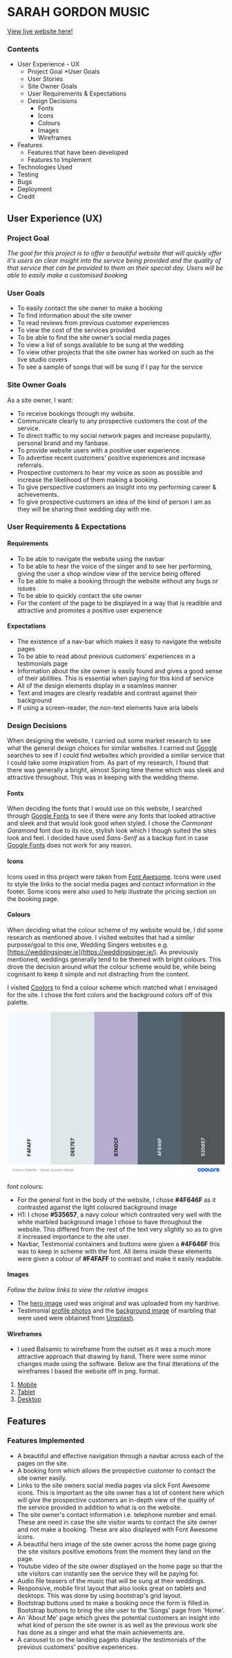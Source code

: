 # **SARAH GORDON MUSIC**

[View live website here!](https://yusuffrih.github.io/Sarah-Gordon-Music/) 

### Contents
* User Experience - UX
    * Project Goal
    *User Goals
    * User Stories
    * Site Owner Goals
    * User Requirements & Expectations
    * Design Decisions
        * Fonts 
        * Icons
        * Colours
        * Images
        * Wireframes
* Features
    * Features that have been developed
    * Features to Implement
* Technologies Used
* Testing
* Bugs
* Deployment
* Credit

## User Experience (UX)

### Project Goal


*The goal for this project is to offer a beautiful website that will quickly offer it's users an clear insight into the service being provided and the quality of that service that can be provided to them on their special day. Users will be able to easily make a customised booking*

### User Goals

* To easily contact the site owner to make a booking
* To find information about the site owner
* To read reviews from previous customer experiences
* To view the cost of the services provided
* To be able to find the site owner’s social media pages
* To view a list of songs available to be sung at the wedding
* To view other projects that the site owner has worked on such as the live studio covers
* To see a sample of songs that will be sung if I pay for the service

### Site Owner Goals
As a site owner, I want:
* To receive bookings through my website.
* Communicate clearly to any prospective customers the cost of the service.
* To direct traffic to my social network pages and increase popularity, personal brand and my fanbase.
* To provide website users with a positive user experience.
* To advertise recent customers' positive experiences and increase referrals.
* Prospective customers to hear my voice as soon as possible and increase the likelihood of them making a booking. 
* To give perspective customers an insight into my performing career & achievements.
* To give prospective customers an idea of the kind of person I am as they will be sharing their wedding day with me.

### User Requirements & Expectations

#### **Requirements**

* To be able to navigate the website using the navbar
* To be able to hear the voice of the singer and to see her performing, giving the user a shop window view of the service being offered
* To be able to make a booking through the website without any bugs or issues
* To be able to quickly contact the site owner
* For the content of the page to be displayed in a way that is readible and attractive and promotes a positive user experience

#### **Expectations**
* The existence of a nav-bar which makes it easy to navigate the website pages
* To be able to read about previous customers' experiences in a testimonials page
* Information about the site owner is easily found and gives a good sense of their abilities. This is essential when paying for this kind of service
* All of the design elements display in a seamless manner
* Text and images are clearly readable and contrast against their background
* If using a screen-reader, the non-text elements have aria labels

### Design Decisions

When designing the website, I carried out some market research to see what the general design choices for similar websites. I carried out [Google](https://www.google.com) searches to see if I could find websites which provided a similar service that I could take some inspiration from. As part of my research, I found that there was generally a bright, almost Spring time theme which was sleek and attractive throughout. This was in keeping with the wedding theme.

#### **Fonts** 
When deciding the fonts that I would use on this website, I searched through [Google Fonts](https://fonts.google.com/) to see if there were any fonts that looked attractive and sleek and that would look good when styled. I chose the *Cormorant Garamond* font due to its nice, stylish look which I though suited the sites look and feel. I decided have used *Sans-Serif* as a backup font in case [Google Fonts](https://fonts.google.com/) does not work for any reason. 

#### **Icons**

Icons used in this project were taken from [Font Awesome](https://fontawesome.com/). Icons were used to style the links to the social media pages and contact information in the footer. Some icons were also used to help illustrate the pricing section on the booking page.  


#### **Colours**

When deciding what the colour scheme of my website would be, I did some research as mentioned above. I visited websites that had a similar purpose/goal to this one, Wedding Singers websites e.g. [https://weddingsinger.ie](https://weddingsinger.ie/). As previously mentioned, weddings generally tend to be themed with bright colours. This drove the decision around what the colour scheme would be, while being cognisant to keep it simple and not distracting from the content. 

I visited [Coolors](https://coolors.co/) to find a colour scheme which matched what I envisaged for the site. I chose the font colors and the background colors off of this palette.  

![color scheme](assets/images/color-scheme/ColourPalette-SarahGordonMusic.png)

font colours:
* For the general font in the body of the website, I chose **#4F646F** as it contrasted against the light coloured background image
* H1: I chose **#535657**, a navy colour which contrasted very well with the white marbled background image I chose to have throughout the website. This differed from the rest of the text very slightly so as to give it increased importance to the site user.
* Navbar, Testimonial containers and buttons were given a **#4F646F** this was to keep in scheme with the font. All items inside these elements were given a colour of **#F4FAFF** to contrast and make it easily readable.

#### **Images**
*Follow the below links to view the relative images*

* The [hero image](assets/images/general/SGM.jpg) used was original and was uploaded from my hardrive.
* Testimonial [profile photos](assets/images/testimonials) and the [background image](assets/images/general/augustine-wong-li0iC0rjvvg-unsplash.jpg) of marbling that were used were obtained from [Unsplash](https://unsplash.com/).

#### Wireframes

* I used Balsamic to wireframe from the outset as it was a much more attractive approach that drawing by hand. There were some minor changes made using the software. Below are the final itterations of the wireframes I based the website off in png. format. 

1. [Mobile](mobile)
2. [Tablet](tablet)
3. [Desktop](desktop)


## Features

### Features Implemented

* A beautiful and effective navigation through a navbar across each of the pages on the site.  
* A booking form which allows the prospective customer to contact the site owner easily. 
* Links to the site owners social media pages via slick Font Awesome icons. This is important as the site owner has a lot of content here which will give the prospective customers an in-depth view of the quality of the service provided in addition to what is on the website.  
* The site owner's contact information i.e. telephone number and email. These are need in case the site visitor wants to contact the site owner and not make a booking. These are also displayed with Font Awesome icons. 
* A beautiful hero image of the site owner across the home page giving the site visitors positive emotions from the moment they land on the page. 
* Youtube video of the site owner displayed on the home page so that the site visitors can instantly see the service they will be paying for. 
* Audio file teasers of the music that will be sung at their weddings. 
* Responsive, mobile first layout that also looks great on tablets and desktops. This was done by using bootstrap's grid layout.
* Bootstrap buttons used to make a booking once the form is filled in. Bootstrap buttons to bring the site user to the 'Songs' page from 'Home'. 
* An 'About Me' page which gives the potential customers an insight into what kind of person the site owner is as well as the previous work she has done as a singer and what the main achievements are.  
* A carousel to on the landing pageto display the testimonials of the previous customers' positive experiences. 
